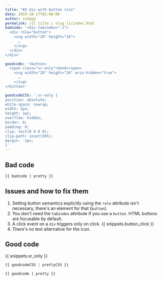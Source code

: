 ```yaml
---
title: "#2 div with button role"
date: 2019-10-17T02:00:00
author: schepp
permalink: /{{ title | slug }}/index.html
badcode: '<div tabindex="-1">
  <div role="button">
    <svg width="28" height="24">
      …
    </svg>
  </div>
</div>'

goodcode: '<button>
  <span class="sr-only">Send</span>
    <svg width="28" height="24" aria-hidden="true">
      …
    </svg>
</button>'

goodcodeCSS: '.sr-only {
position: absolute;
white-space: nowrap;
width: 1px;
height: 1px;
overflow: hidden;
border: 0;
padding: 0;
clip: rect(0 0 0 0);
clip-path: inset(50%);
margin: -1px;
}'
---
```


<div class="section bad">

## Bad code

```html
{{ badcode | pretty }}
```
</div>

<div class="section">

## Issues and how to fix them

1. Setting button semantics explicitly using the `role` attribute isn't necessary, there's an element for that (`button`).
1. You don't need the `tabindex` attribute if you use a `button`. HTML buttons are focusable by default.
1. A click event on a `div` triggers only on click. {{ snippets.button_click }}
1. There's no text alternative for the icon.
</div>

<div class="section">

## Good code

{{ snippets.sr_only }}

```css
{{ goodcodeCSS | prettyCSS }}
```

```html
{{ goodcode | pretty }}
```
</div>


